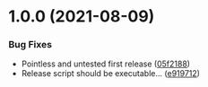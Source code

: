 # 1.0.0 (2021-08-09)


### Bug Fixes

* Pointless and untested first release ([05f2188](https://github.com/xdy/xdy-exploration-mode/commit/05f21886284e2b1e3da6f6ec30b886ead1d1b67b))
* Release script should be executable... ([e919712](https://github.com/xdy/xdy-exploration-mode/commit/e919712eb05be301a236b96a2a93c6f2303311ac))
